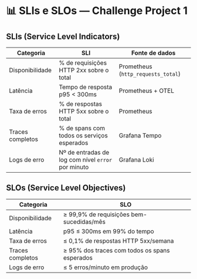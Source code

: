 # 📊 SLIs e SLOs — Challenge Project 1

## SLIs (Service Level Indicators)

| Categoria         | SLI                                                                 | Fonte de dados |
|-------------------|---------------------------------------------------------------------|----------------|
| Disponibilidade   | % de requisições HTTP 2xx sobre o total                             | Prometheus (`http_requests_total`) |
| Latência          | Tempo de resposta p95 < 300ms                                       | Prometheus + OTEL |
| Taxa de erros     | % de respostas HTTP 5xx sobre o total                               | Prometheus |
| Traces completos  | % de spans com todos os serviços esperados                         | Grafana Tempo |
| Logs de erro      | Nº de entradas de log com nível `error` por minuto                  | Grafana Loki |

## SLOs (Service Level Objectives)

| Categoria         | SLO                                                                 |
|-------------------|---------------------------------------------------------------------|
| Disponibilidade   | ≥ 99,9% de requisições bem-sucedidas/mês                            |
| Latência          | p95 ≤ 300ms em 99% do tempo                                         |
| Taxa de erros     | ≤ 0,1% de respostas HTTP 5xx/semana                                 |
| Traces completos  | ≥ 95% dos traces com todos os spans esperados                      |
| Logs de erro      | ≤ 5 erros/minuto em produção                                        |



